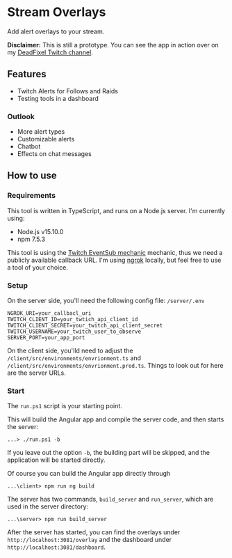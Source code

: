 # Stream Overlays
Add alert overlays to your stream.

**Disclaimer:** This is still a prototype. You can see the app in action over on my [DeadFixel Twitch channel](https://www.twitch.tv/deadfixel).

## Features
* Twitch Alerts for Follows and Raids
* Testing tools in a dashboard

### Outlook
* More alert types
* Customizable alerts
* Chatbot
* Effects on chat messages

## How to use

### Requirements
This tool is written in TypeScript, and runs on a Node.js server. I'm currently using:
* Node.js v15.10.0
* npm 7.5.3

This tool is using the [Twitch EventSub mechanic](https://dev.twitch.tv/docs/eventsub) mechanic, thus we need a publicly available callback URL. I'm using [ngrok](https://ngrok.com/) locally, but feel free to use a tool of your choice.

### Setup
On the server side, you'll need the following config file: ```/server/.env```
```
NGROK_URI=your_callbacl_uri
TWITCH_CLIENT_ID=your_twtich_api_client_id
TWITCH_CLIENT_SECRET=your_twitch_api_client_secret
TWITCH_USERNAME=your_twitch_user_to_observe
SERVER_PORT=your_app_port
```

On the client side, you'lld need to adjust the ```/client/src/environments/envrionment.ts``` and ```/client/src/environments/envrionment.prod.ts```. Things to look out for here are the server URLs.

### Start
The ```run.ps1``` script is your starting point.

This will build the Angular app and compile the server code, and then starts the server:
```
...> ./run.ps1 -b
```

If you leave out the option ```-b```, the building part will be skipped, and the application will be started directly.

Of course you can build the Angular app directly through
```
...\client> npm run ng build
```

The server has two commands, ```build_server``` and ```run_server```, which are used in the server directory:
```
...\server> npm run build_server
```

After the server has started, you can find the overlays under ```http://localhost:3081/overlay``` and the dashboard under ```http://localhost:3081/dashboard```.